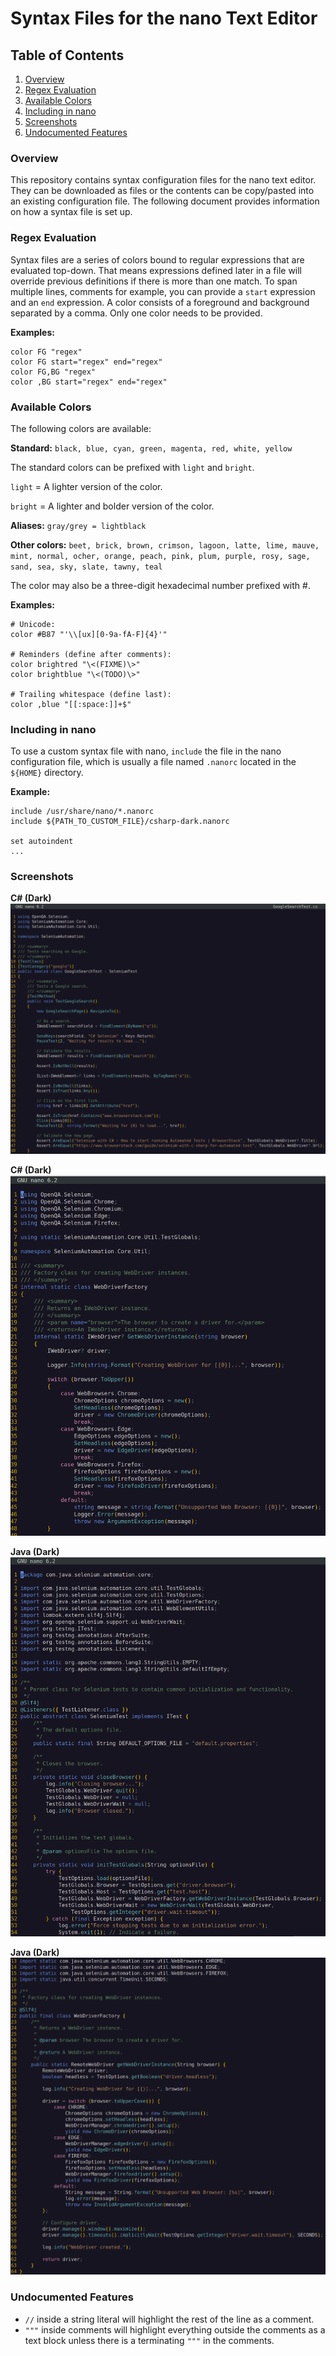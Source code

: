 # Syntax Files for the nano Text Editor

## Table of Contents

1. [Overview](#Overview)
2. [Regex Evaluation](#Regex-Evaluation)
3. [Available Colors](#Available-Colors)
4. [Including in nano](#Including-in-nano)
5. [Screenshots](#Screenshots)
6. [Undocumented Features](#Undocumented-Features)

### Overview

This repository contains syntax configuration files for the nano text editor. They can be downloaded as files or the
contents can be copy/pasted into an existing configuration file. The following document provides information on how a
syntax file is set up.

### Regex Evaluation

Syntax files are a series of colors bound to regular expressions that are evaluated top-down. That means expressions
defined later in a file will override previous definitions if there is more than one match. To span multiple lines,
comments for example, you can provide a `start` expression and an `end` expression. A color consists of a foreground and
background separated by a comma. Only one color needs to be provided.

**Examples:**

```
color FG "regex"
color FG start="regex" end="regex"
color FG,BG "regex"
color ,BG start="regex" end="regex"
```

### Available Colors

The following colors are available:

**Standard:**
`black, blue, cyan, green, magenta, red, white, yellow`

The standard colors can be prefixed with `light` and `bright`.

`light` = A lighter version of the color.

`bright` = A lighter and bolder version of the color.

**Aliases:**
`gray/grey = lightblack`

**Other colors:**
`beet, brick, brown, crimson, lagoon, latte, lime, mauve, mint, normal, ocher, orange, peach, pink, plum, purple, rosy,
sage, sand, sea, sky, slate, tawny, teal`

The color may also be a three-digit hexadecimal number prefixed with #.

**Examples:**

```
# Unicode:
color #B87 "'\\[ux][0-9a-fA-F]{4}'"

# Reminders (define after comments):
color brightred "\<(FIXME)\>"
color brightblue "\<(TODO)\>"

# Trailing whitespace (define last):
color ,blue "[[:space:]]+$"
```

### Including in nano

To use a custom syntax file with nano, `include` the file in the nano configuration file, which is usually a file
named `.nanorc` located in the `${HOME}` directory.

**Example:**

```
include /usr/share/nano/*.nanorc
include ${PATH_TO_CUSTOM_FILE}/csharp-dark.nanorc

set autoindent
...
```

### Screenshots

**C# (Dark)**
![csharp-dark-1.png](./screenshots/csharp-dark-1.png)

**C# (Dark)**
![csharp-dark-2.png](./screenshots/csharp-dark-2.png)

**Java (Dark)**
![java-dark-1.png](./screenshots/java-dark-1.png)

**Java (Dark)**
![java-dark-2.png](./screenshots/java-dark-2.png)

### Undocumented Features

- `//` inside a string literal will highlight the rest of the line as a comment.
- `"""` inside comments will highlight everything outside the comments as a text block unless there is a
  terminating `"""` in the comments.
